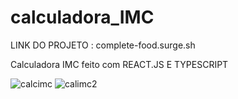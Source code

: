 # calculadora_IMC

LINK DO PROJETO : complete-food.surge.sh

Calculadora IMC feito com REACT.JS E TYPESCRIPT


![calcimc](https://user-images.githubusercontent.com/97534614/186285187-eb1cfa70-58e8-445e-8ecd-98bafb314634.jpg)
![calimc2](https://user-images.githubusercontent.com/97534614/186285296-a3053615-1c0e-4970-b994-9fec06422fa9.jpg)
